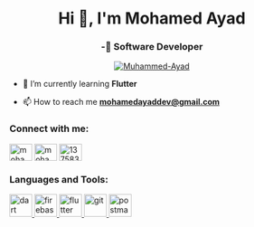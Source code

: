 <h1 align="center">Hi 👋, I'm Mohamed Ayad</h1>
<h3 align="center">-🔭 Software Developer </h3>


 <p align="center"><a href="https://github.com/ryo-ma/github-profile-trophy"><img src="https://github-profile-trophy.vercel.app/?username=Muhammed-Ayad&theme=onedark" alt="Muhammed-Ayad" /></a> </p>

- 🌱 I’m currently learning  **Flutter**

- 📫 How to reach me **mohamedayaddev@gmail.com**

<h3 align="left">Connect with me:</h3>
<p align="left">
<a href="https://twitter.com/mohamed_ayad199" target="blank"><img align="center" src="https://raw.githubusercontent.com/rahuldkjain/github-profile-readme-generator/master/src/images/icons/Social/twitter.svg" alt="mohamed_ayad199" height="30" width="40" /></a>
<a href="https://www.linkedin.com/in/mohamedayaddev/" target="blank"><img align="center" src="https://raw.githubusercontent.com/rahuldkjain/github-profile-readme-generator/master/src/images/icons/Social/linked-in-alt.svg" alt="mohamed-ayad1998/" height="30" width="40" /></a>
<a href="https://stackoverflow.com/users/13758320" target="blank"><img align="center" src="https://raw.githubusercontent.com/rahuldkjain/github-profile-readme-generator/master/src/images/icons/Social/stack-overflow.svg" alt="13758320" height="30" width="40" /></a>
</p>

<h3 align="left">Languages and Tools:</h3>
<p align="left"> <a href="https://dart.dev" target="_blank" rel="noreferrer"> <img src="https://www.vectorlogo.zone/logos/dartlang/dartlang-icon.svg" alt="dart" width="40" height="40"/> </a> <a href="https://firebase.google.com/" target="_blank" rel="noreferrer"> <img src="https://www.vectorlogo.zone/logos/firebase/firebase-icon.svg" alt="firebase" width="40" height="40"/> </a> <a href="https://flutter.dev" target="_blank" rel="noreferrer"> <img src="https://www.vectorlogo.zone/logos/flutterio/flutterio-icon.svg" alt="flutter" width="40" height="40"/> </a> <a href="https://git-scm.com/" target="_blank" rel="noreferrer"> <img src="https://www.vectorlogo.zone/logos/git-scm/git-scm-icon.svg" alt="git" width="40" height="40"/> </a> <a href="https://postman.com" target="_blank" rel="noreferrer"> <img src="https://www.vectorlogo.zone/logos/getpostman/getpostman-icon.svg" alt="postman" width="40" height="40"/> </a> </p>






